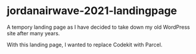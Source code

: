 # jordanairwave-2021-landingpage

A tempory landing page as I have decided to take down my old WordPress site after many years.

With this landing page, I wanted to replace Codekit with Parcel.

